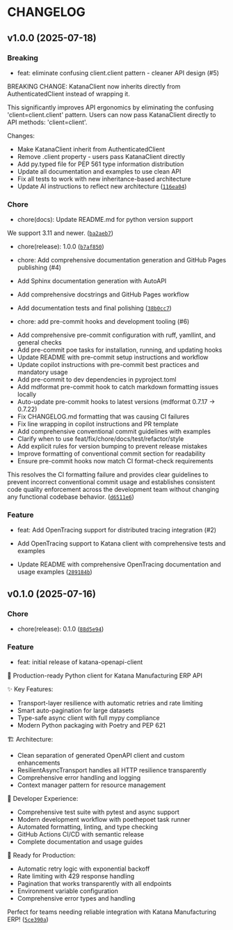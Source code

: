 # CHANGELOG



## v1.0.0 (2025-07-18)

### Breaking

* feat: eliminate confusing client.client pattern - cleaner API design (#5)

BREAKING CHANGE: KatanaClient now inherits directly from AuthenticatedClient instead of wrapping it.

This significantly improves API ergonomics by eliminating the confusing &#39;client=client.client&#39; pattern.
Users can now pass KatanaClient directly to API methods: &#39;client=client&#39;.

Changes:
- Make KatanaClient inherit from AuthenticatedClient
- Remove .client property - users pass KatanaClient directly
- Add py.typed file for PEP 561 type information distribution
- Update all documentation and examples to use clean API
- Fix all tests to work with new inheritance-based architecture
- Update AI instructions to reflect new architecture ([`116ea04`](https://github.com/dougborg/katana-openapi-client/commit/116ea0431a0f0d3e61163ed7076f1b2dd539bfa5))

### Chore

* chore(docs): Update README.md for python version support

We support 3.11 and newer. ([`ba2aeb7`](https://github.com/dougborg/katana-openapi-client/commit/ba2aeb7cc3d4c412652f74b4d583db1775e354d0))

* chore(release): 1.0.0 ([`b7af850`](https://github.com/dougborg/katana-openapi-client/commit/b7af8509ff9ec0805ff549290273f485d454d0f7))

* chore: Add comprehensive documentation generation and GitHub Pages publishing (#4)

* Add Sphinx documentation generation with AutoAPI
* Add comprehensive docstrings and GitHub Pages workflow
* Add documentation tests and final polishing ([`38b0cc7`](https://github.com/dougborg/katana-openapi-client/commit/38b0cc742fc83b64adda2055634979a3829c24ac))

* chore: add pre-commit hooks and development tooling (#6)

- Add comprehensive pre-commit configuration with ruff, yamllint, and general checks
- Add pre-commit poe tasks for installation, running, and updating hooks
- Update README with pre-commit setup instructions and workflow
- Update copilot instructions with pre-commit best practices and mandatory usage
- Add pre-commit to dev dependencies in pyproject.toml
- Add mdformat pre-commit hook to catch markdown formatting issues locally
- Auto-update pre-commit hooks to latest versions (mdformat 0.7.17 → 0.7.22)
- Fix CHANGELOG.md formatting that was causing CI failures
- Fix line wrapping in copilot instructions and PR template
- Add comprehensive conventional commit guidelines with examples
- Clarify when to use feat/fix/chore/docs/test/refactor/style
- Add explicit rules for version bumping to prevent release mistakes
- Improve formatting of conventional commit section for readability
- Ensure pre-commit hooks now match CI format-check requirements

This resolves the CI formatting failure and provides clear guidelines
to prevent incorrect conventional commit usage and establishes 
consistent code quality enforcement across the development team 
without changing any functional codebase behavior. ([`d6511e6`](https://github.com/dougborg/katana-openapi-client/commit/d6511e68949a95ba6871ad7e60b6b7b9e295a535))

### Feature

* feat: Add OpenTracing support for distributed tracing integration (#2)

* Add OpenTracing support to Katana client with comprehensive tests and examples
* Update README with comprehensive OpenTracing documentation and usage examples ([`289184b`](https://github.com/dougborg/katana-openapi-client/commit/289184b4c6817fefddb63b656b2beb7655af71e4))


## v0.1.0 (2025-07-16)

### Chore

* chore(release): 0.1.0 ([`88d5e94`](https://github.com/dougborg/katana-openapi-client/commit/88d5e94cbcd39049219fd02504a9af5f346c3394))

### Feature

* feat: initial release of katana-openapi-client

🚀 Production-ready Python client for Katana Manufacturing ERP API

✨ Key Features:
- Transport-layer resilience with automatic retries and rate limiting
- Smart auto-pagination for large datasets
- Type-safe async client with full mypy compliance
- Modern Python packaging with Poetry and PEP 621

🏗️ Architecture:
- Clean separation of generated OpenAPI client and custom enhancements
- ResilientAsyncTransport handles all HTTP resilience transparently
- Comprehensive error handling and logging
- Context manager pattern for resource management

🧪 Developer Experience:
- Comprehensive test suite with pytest and async support
- Modern development workflow with poethepoet task runner
- Automated formatting, linting, and type checking
- GitHub Actions CI/CD with semantic release
- Complete documentation and usage guides

🔧 Ready for Production:
- Automatic retry logic with exponential backoff
- Rate limiting with 429 response handling
- Pagination that works transparently with all endpoints
- Environment variable configuration
- Comprehensive error types and handling

Perfect for teams needing reliable integration with Katana Manufacturing ERP! ([`5ce390a`](https://github.com/dougborg/katana-openapi-client/commit/5ce390a604cc6f10993a3a5b416f7b55ef805871))
